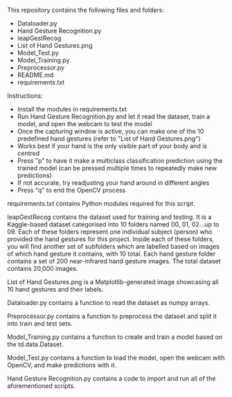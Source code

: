 This repository contains the following files and folders:
- Dataloader.py
- Hand Gesture Recognition.py
- leapGestRecog
- List of Hand Gestures.png
- Model_Test.py
- Model_Training.py
- Preprocessor.py
- README.md
- requirements.txt


Instructions:
- Install the modules in requirements.txt
- Run Hand Gesture Recognition.py and let it read the dataset, train a model, and open the webcam to test the model
- Once the capturing window is active, you can make one of the 10 predefined hand gestures (refer to "List of Hand Gestures.png")
- Works best if your hand is the only visible part of your body and is centred
- Press "p" to have it make a multiclass classification prediction using the trained model (can be pressed multiple times to repeatedly make new predictions)
- If not accurate, try readjusting your hand around in different angles
- Press "q" to end the OpenCV process

requirements.txt contains Python modules required for this script.

leapGestRecog contains the dataset used for training and testing. It is a Kaggle-based dataset categorised into 10 folders named 00, 01, 02...up to 09. Each of these folders represent one individual subject (person) who provided the hand gestures for this project. Inside each of these folders, you will find another set of subfolders which are labelled based on images of which hand gesture it contains, with 10 total. Each hand gesture folder contains a set of 200 near-infrared hand gesture images. The total dataset contains 20,000 images. 

List of Hand Gestures.png is a Matplotlib-generated image showcasing all 10 hand gestures and their labels. 

Dataloader.py contains a function to read the dataset as numpy arrays.

Preprocessor.py contains a function to preprocess the dataset and split it into train and test sets.

Model_Training.py contains a function to create and train a model based on the td.data.Dataset.

Model_Test.py contains a function to load the model, open the webcam with OpenCV, and make predictions with it.

Hand Gesture Recognition.py contains a code to import and run all of the aforementioned scripts. 

